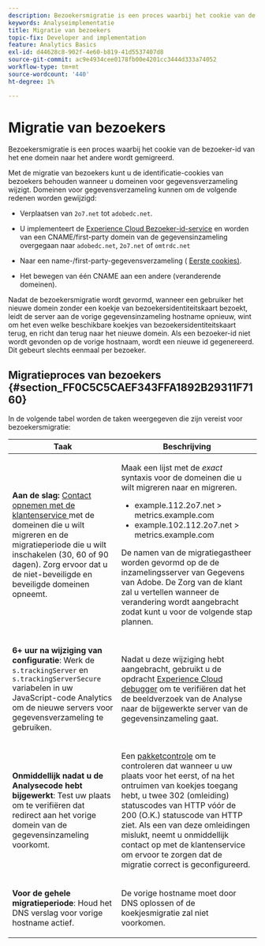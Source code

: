 ```yaml
---
description: Bezoekersmigratie is een proces waarbij het cookie van de bezoeker-id van het ene domein naar het andere wordt gemigreerd.
keywords: Analyseimplementatie
title: Migratie van bezoekers
topic-fix: Developer and implementation
feature: Analytics Basics
exl-id: d44628c8-902f-4e60-b819-41d5537407d8
source-git-commit: ac9e4934cee0178fb00e4201cc3444d333a74052
workflow-type: tm+mt
source-wordcount: '440'
ht-degree: 1%

---
```


# Migratie van bezoekers

Bezoekersmigratie is een proces waarbij het cookie van de bezoeker-id van het ene domein naar het andere wordt gemigreerd.

Met de migratie van bezoekers kunt u de identificatie-cookies van bezoekers behouden wanneer u domeinen voor gegevensverzameling wijzigt. Domeinen voor gegevensverzameling kunnen om de volgende redenen worden gewijzigd:

* Verplaatsen van `2o7.net` tot `adobedc.net`.

* U implementeert de [Experience Cloud Bezoeker-id-service](https://experienceleague.adobe.com/docs/id-service/using/home.html) en worden van een CNAME/first-party domein van de gegevensinzameling overgegaan naar `adobedc.net`, `2o7.net` of `omtrdc.net`

* Naar een name-/first-party-gegevensverzameling ( [Eerste cookies)](https://experienceleague.adobe.com/docs/core-services/interface/ec-cookies/cookies-first-party.html).

* Het bewegen van één CNAME aan een andere (veranderende domeinen).

Nadat de bezoekersmigratie wordt gevormd, wanneer een gebruiker het nieuwe domein zonder een koekje van bezoekersidentiteitskaart bezoekt, leidt de server aan de vorige gegevensinzameling hostname opnieuw, wint om het even welke beschikbare koekjes van bezoekersidentiteitskaart terug, en richt dan terug naar het nieuwe domein. Als een bezoeker-id niet wordt gevonden op de vorige hostnaam, wordt een nieuwe id gegenereerd. Dit gebeurt slechts eenmaal per bezoeker.

## Migratieproces van bezoekers {#section_FF0C5C5CAEF343FFA1892B29311F7160}

In de volgende tabel worden de taken weergegeven die zijn vereist voor bezoekersmigratie:

<table id="table_7B2535FC3E264216A299686415C6B21C"> 
 <thead> 
  <tr> 
   <th colname="col1" class="entry"> Taak </th> 
   <th colname="col3" class="entry"> Beschrijving </th> 
  </tr> 
 </thead>
 <tbody> 
  <tr> 
   <td colname="col1"> <p> <b>Aan de slag:</b> <a href="https://helpx.adobe.com/marketing-cloud/contact-support.html"  > Contact opnemen met de klantenservice </a> met de domeinen die u wilt migreren en de migratieperiode die u wilt inschakelen (30, 60 of 90 dagen). Zorg ervoor dat u de niet-beveiligde en beveiligde domeinen opneemt. </p> </td> 
   <td colname="col3"> <p>Maak een lijst met de <i>exact</i> syntaxis voor de domeinen die u wilt migreren naar en migreren. </p> 
    <ul id="ul_067EC5C7619141A6BDFBC209C9FD47E2"> 
     <li id="li_0723D948465A49C1871B81207AEDC4DC">example.112.2o7.net &gt; metrics.example.com </li> 
     <li id="li_B0CA15A593BD4AB9802E33A3FF037C7A">example.102.112.2o7.net &gt; metrics.example.com </li> 
    </ul> <p>De namen van de migratiegastheer worden gevormd op de de inzamelingsserver van Gegevens van Adobe. De Zorg van de klant zal u vertellen wanneer de verandering wordt aangebracht zodat kunt u voor de volgende stap plannen. </p> </td> 
  </tr> 
  <tr> 
   <td colname="col1"> <p> <b>6+ uur na wijziging van configuratie</b>: Werk de <code> s.trackingServer</code> en <code> s.trackingServerSecure</code> variabelen in uw JavaScript-code Analytics om de nieuwe servers voor gegevensverzameling te gebruiken. </p> </td> 
   <td colname="col3"> <p>Nadat u deze wijziging hebt aangebracht, gebruikt u de opdracht <a href="https://experienceleague.adobe.com/docs/debugger/using/experience-cloud-debugger.html"> Experience Cloud debugger</a> om te verifiëren dat het de beeldverzoek van de Analyse naar de bijgewerkte server van de gegevensinzameling gaat. </p> </td> 
  </tr> 
  <tr> 
   <td colname="col1"> <p> <b>Onmiddellijk nadat u de Analysecode hebt bijgewerkt</b>: Test uw plaats om te verifiëren dat redirect aan het vorige domein van de gegevensinzameling voorkomt. </p> </td> 
   <td colname="col3"> <p>Een <a href="../implement/validate/packet-monitor.md"> pakketcontrole</a> om te controleren dat wanneer u uw plaats voor het eerst, of na het ontruimen van koekjes toegang hebt, u twee 302 (omleiding) statuscodes van HTTP vóór de 200 (O.K.) statuscode van HTTP ziet. Als een van deze omleidingen mislukt, neemt u onmiddellijk contact op met de klantenservice om ervoor te zorgen dat de migratie correct is geconfigureerd. </p> </td> 
  </tr> 
  <tr> 
   <td colname="col1"> <p> <b>Voor de gehele migratieperiode</b>: Houd het DNS verslag voor vorige hostname actief. </p> </td> 
   <td colname="col3"> <p>De vorige hostname moet door DNS oplossen of de koekjesmigratie zal niet voorkomen. </p> </td> 
  </tr> 
 </tbody> 
</table>
